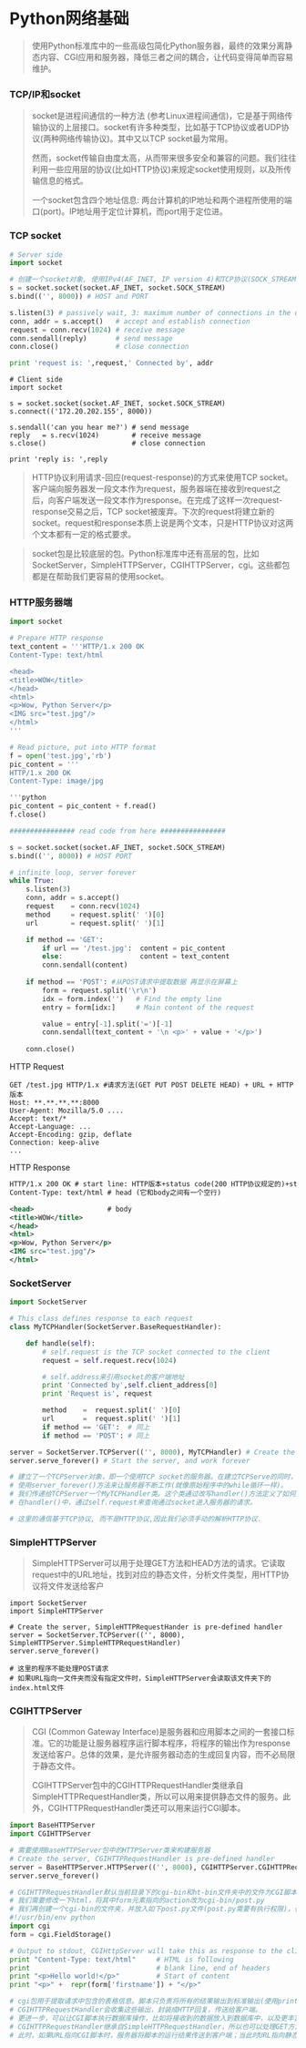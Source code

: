 # Python网络基础
<!-- toc -->

> 使用Python标准库中的一些高级包简化Python服务器，最终的效果分离静态内容、CGI应用和服务器，降低三者之间的耦合，让代码变得简单而容易维护。

### **TCP/IP和socket**

> socket是进程间通信的一种方法 (参考Linux进程间通信)，它是基于网络传输协议的上层接口。socket有许多种类型，比如基于TCP协议或者UDP协议(两种网络传输协议)。其中又以TCP socket最为常用。
> 
> 然而，socket传输自由度太高，从而带来很多安全和兼容的问题。我们往往利用一些应用层的协议(比如HTTP协议)来规定socket使用规则，以及所传输信息的格式。
> 
> 一个socket包含四个地址信息: 两台计算机的IP地址和两个进程所使用的端口(port)。IP地址用于定位计算机，而port用于定位进。

### TCP socket

```python
# Server side
import socket

# 创建一个socket对象, 使用IPv4(AF_INET, IP version 4)和TCP协议(SOCK_STREAM)
s = socket.socket(socket.AF_INET, socket.SOCK_STREAM)
s.bind(('', 8000)) # HOST and PORT

s.listen(3) # passively wait, 3: maximum number of connections in the queue
conn, addr = s.accept()   # accept and establish connection
request = conn.recv(1024) # receive message
conn.sendall(reply)       # send message
conn.close()              # close connection

print 'request is: ',request,' Connected by', addr
```
```
# Client side
import socket

s = socket.socket(socket.AF_INET, socket.SOCK_STREAM)
s.connect(('172.20.202.155', 8000))

s.sendall('can you hear me?') # send message
reply   = s.recv(1024)        # receive message
s.close()                     # close connection

print 'reply is: ',reply
```

> HTTP协议利用请求-回应(request-response)的方式来使用TCP socket。客户端向服务器发一段文本作为request，服务器端在接收到request之后，向客户端发送一段文本作为response。在完成了这样一次request-response交易之后，TCP socket被废弃。下次的request将建立新的socket。request和response本质上说是两个文本，只是HTTP协议对这两个文本都有一定的格式要求。

> socket包是比较底层的包。Python标准库中还有高层的包，比如SocketServer，SimpleHTTPServer，CGIHTTPServer，cgi。这些都包都是在帮助我们更容易的使用socket。

### HTTP服务器端

```python
import socket

# Prepare HTTP response
text_content = '''HTTP/1.x 200 OK  
Content-Type: text/html

<head>
<title>WOW</title>
</head>
<html>
<p>Wow, Python Server</p>
<IMG src="test.jpg"/>
</html>
'''

# Read picture, put into HTTP format
f = open('test.jpg','rb')
pic_content = '''
HTTP/1.x 200 OK  
Content-Type: image/jpg

'''python
pic_content = pic_content + f.read()
f.close()

################ read code from here ################

s = socket.socket(socket.AF_INET, socket.SOCK_STREAM)
s.bind(('', 8000)) # HOST PORT

# infinite loop, server forever
while True:
    s.listen(3)
    conn, addr = s.accept()
    request    = conn.recv(1024)
    method     = request.split(' ')[0] 
    url        = request.split(' ')[1]

    if method == 'GET':  
        if url == '/test.jpg':  content = pic_content
        else:                   content = text_content
        conn.sendall(content)
        
    if method == 'POST': #从POST请求中提取数据 再显示在屏幕上
        form = request.split('\r\n')
        idx = form.index('')   # Find the empty line
        entry = form[idx:]     # Main content of the request

        value = entry[-1].split('=')[-1]
        conn.sendall(text_content + '\n <p>' + value + '</p>')
        
    conn.close()
```

HTTP Request

```
GET /test.jpg HTTP/1.x #请求方法(GET PUT POST DELETE HEAD) + URL + HTTP版本
Host: **.**.**.**:8000
User-Agent: Mozilla/5.0 ....
Accept: text/*
Accept-Language: ...
Accept-Encoding: gzip, deflate
Connection: keep-alive
...
```

HTTP Response

```xml
HTTP/1.x 200 OK # start line: HTTP版本+status code(200 HTTP协议规定的)+status code(OK 是供人来阅读的)
Content-Type: text/html # head (它和body之间有一个空行)

<head>                  # body
<title>WOW</title>
</head>
<html>
<p>Wow, Python Server</p>
<IMG src="test.jpg"/>
</html>
```

### **SocketServer**

```python
import SocketServer

# This class defines response to each request
class MyTCPHandler(SocketServer.BaseRequestHandler):

    def handle(self):
        # self.request is the TCP socket connected to the client
        request = self.request.recv(1024)

		# self.address来引用socket的客户端地址
        print 'Connected by',self.client_address[0]
        print 'Request is', request

        method    =  request.split(' ')[0]
        url       =  request.split(' ')[1]
        if method == 'GET':  # 同上
        if method == 'POST': # 同上

server = SocketServer.TCPServer(('', 8000), MyTCPHandler) # Create the server
server.serve_forever() # Start the server, and work forever

# 建立了一个TCPServer对象，即一个使用TCP socket的服务器。在建立TCPServe的同时，设置该服务器的IP地址和端口。
# 使用server_forever()方法来让服务器不断工作(就像原始程序中的while循环一样)。
# 我们传递给TCPServer一个MyTCPHandler类。这个类通过改写handler()方法定义了如何操作socket。
# 在handler()中，通过self.request来查询通过socket进入服务器的请求。

# 这里的通信基于TCP协议, 而不是HTTP协议,因此我们必须手动的解析HTTP协议.
```

### **SimpleHTTPServer**  
> SimpleHTTPServer可以用于处理GET方法和HEAD方法的请求。它读取request中的URL地址，找到对应的静态文件，分析文件类型，用HTTP协议将文件发送给客户

```
import SocketServer
import SimpleHTTPServer

# Create the server, SimpleHTTPRequestHander is pre-defined handler
server = SocketServer.TCPServer(('', 8000), SimpleHTTPServer.SimpleHTTPRequestHandler)
server.serve_forever()

# 这里的程序不能处理POST请求 
# 如果URL指向一文件夹而没有指定文件时，SimpleHTTPServer会读取该文件夹下的index.html文件
```
### **CGIHTTPServer**  
> CGI (Common Gateway Interface)是服务器和应用脚本之间的一套接口标准。它的功能是让服务器程序运行脚本程序，将程序的输出作为response发送给客户。总体的效果，是允许服务器动态的生成回复内容，而不必局限于静态文件。
> 
> CGIHTTPServer包中的CGIHTTPRequestHandler类继承自SimpleHTTPRequestHandler类，所以可以用来提供静态文件的服务。此外，CGIHTTPRequestHandler类还可以用来运行CGI脚本。

```python
import BaseHTTPServer
import CGIHTTPServer

# 需要使用BaseHTTPServer包中的HTTPServer类来构建服务器
# Create the server, CGIHTTPRequestHandler is pre-defined handler
server = BaseHTTPServer.HTTPServer(('', 8000), CGIHTTPServer.CGIHTTPRequestHandler)
server.serve_forever()

# CGIHTTPRequestHandler默认当前目录下的cgi-bin和ht-bin文件夹中的文件为CGI脚本，而存放于其他地方的文件被认为是静态文件。
# 我们需要修改一下html，将其中form元素指向的action改为cgi-bin/post.py
# 我们再创建一个cgi-bin的文件夹，并放入如下post.py文件(post.py需要有执行权限)，也就是我们的CGI脚本
#!/usr/bin/env python
import cgi
form = cgi.FieldStorage()

# Output to stdout, CGIHttpServer will take this as response to the client
print "Content-Type: text/html"     # HTML is following
print                               # blank line, end of headers
print "<p>Hello world!</p>"         # Start of content
print "<p>" +  repr(form['firstname']) + "</p>"

# cgi包用于提取请求中包含的表格信息。脚本只负责将所有的结果输出到标准输出(使用print)。
# CGIHTTPRequestHandler会收集这些输出，封装成HTTP回复，传送给客户端。
# 更进一步，可以让CGI脚本执行数据库操作，比如将接收到的数据放入到数据库中，以及更丰富的程序操作
# CGIHTTPRequestHandler继承自SimpleHTTPRequestHandler，所以也可以处理GET方法和HEAD方法的请求。
# 此时，如果URL指向CGI脚本时，服务器将脚本的运行结果传送到客户端；当此时URL指向静态文件时，服务器将文件的内容传送到客户端。
```
